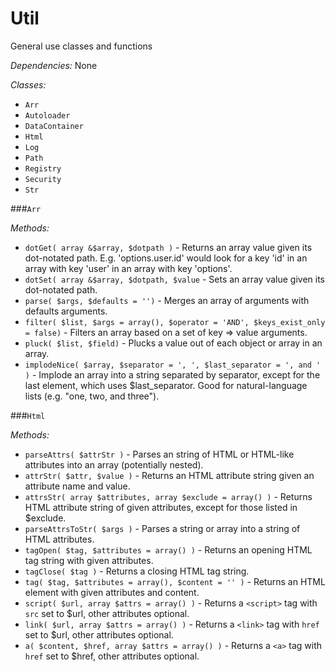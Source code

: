 Util
====

General use classes and functions

_Dependencies:_ None

_Classes:_
 * `Arr`
 * `Autoloader`
 * `DataContainer`
 * `Html`
 * `Log`
 * `Path`
 * `Registry`
 * `Security`
 * `Str`

###`Arr`

_Methods:_
 * `dotGet( array &$array, $dotpath )` - Returns an array value given its dot-notated path. E.g. 'options.user.id' would look for a key 'id' in an array with key 'user' in an array with key 'options'.
 * `dotSet( array &$array, $dotpath, $value` - Sets an array value given its dot-notated path.
 * `parse( $args, $defaults = '')` - Merges an array of arguments with defaults arguments.
 * `filter( $list, $args = array(), $operator = 'AND', $keys_exist_only = false)` - Filters an array based on a set of key => value arguments.
 * `pluck( $list, $field)` - Plucks a value out of each object or array in an array.
 * `implodeNice( $array, $separator = ', ', $last_separator = ', and ' )` - Implode an array into a string separated by separator, except for the last element, which uses $last_separator. Good for natural-language lists (e.g. "one, two, and three").

###`Html`

_Methods:_
 * `parseAttrs( $attrStr )` - Parses an string of HTML or HTML-like attributes into an array (potentially nested).
 * `attrStr( $attr, $value )` - Returns an HTML attribute string given an attribute name and value.
 * `attrsStr( array $attributes, array $exclude = array() )` - Returns HTML attribute string of given attributes, except for those listed in $exclude.
 * `parseAttrsToStr( $args )` - Parses a string or array into a string of HTML attributes.
 * `tagOpen( $tag, $attributes = array() )` - Returns an opening HTML tag string with given attributes.
 * `tagClose( $tag )` - Returns a closing HTML tag string.
 * `tag( $tag, $attributes = array(), $content = '' )` - Returns an HTML element with given attributes and content.
 * `script( $url, array $attrs = array() )` - Returns a `<script>` tag with `src` set to $url, other attributes optional.
 * `link( $url, array $attrs = array() )` - Returns a `<link>` tag with `href` set to $url, other attributes optional.
 * `a( $content, $href, array $attrs = array() )` - Returns a `<a>` tag with `href` set to $href, other attributes optional.
